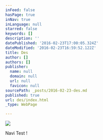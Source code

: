 ```yaml
---
inFeed: false
hasPage: true
inNav: true
inLanguage: null
starred: false
keywords: []
description: ''
datePublished: '2016-02-23T17:00:05.324Z'
dateModified: '2016-02-23T16:59:52.122Z'
title: Des
author: []
authors: []
publisher:
  name: null
  domain: null
  url: null
  favicon: null
sourcePath: _posts/2016-02-23-des.md
published: true
url: des/index.html
_type: WebPage

---
```

![](https://the-grid-user-content.s3-us-west-2.amazonaws.com/fe1fdb51-8fb2-43e0-9c59-a4d4cc586276.jpg)

Navi Test !